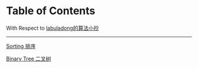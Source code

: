 # Table of Contents

With Respect to [labuladong的算法小抄](https://labuladong.gitbook.io/algo/)

------

[Sorting 排序](./sorting.md)

[Binary Tree 二叉树](./binarytree)

